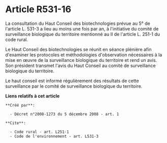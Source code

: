 # Article R531-16

La consultation du Haut Conseil des biotechnologies prévue au 5° de l'article L. 531-3 a lieu au moins une fois par an, à
l'initiative du comité de surveillance biologique du territoire mentionné au II de l'article L. 251-1 du code rural. 

Le Haut Conseil des biotechnologies se réunit en séance plénière afin d'examiner les protocoles et méthodologies
d'observation nécessaires à la mise en œuvre de la surveillance biologique du territoire et rend un avis. Son président
transmet l'avis du Haut Conseil au comité de surveillance biologique du territoire. 

Le haut conseil est informé régulièrement des résultats de cette surveillance par le comité de surveillance biologique du
territoire.

**Liens relatifs à cet article**

	**Créé par**:

	  - Décret n°2008-1273 du 5 décembre 2008 - art. 1

	**Cite**:

	  - Code rural - art. L251-1
	  - Code de l'environnement - art. L531-3
